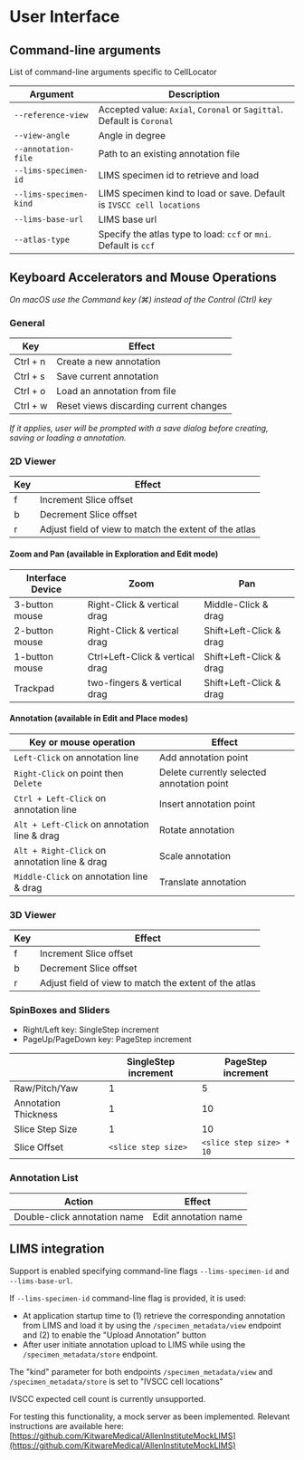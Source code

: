 # User Interface

## Command-line arguments

List of command-line arguments specific to CellLocator

| Argument             | Description                                                            |
|----------------------|------------------------------------------------------------------------|
| `--reference-view`   | Accepted value: `Axial`, `Coronal` or `Sagittal`. Default is `Coronal` |
| `--view-angle`       | Angle in degree                                                        |
| `--annotation-file`  | Path to an existing annotation file                                    |
| `--lims-specimen-id` | LIMS specimen id to retrieve and load                                  |
| `--lims-specimen-kind` | LIMS specimen kind to load or save. Default is `IVSCC cell locations` |
| `--lims-base-url`    | LIMS base url                                                          |
| `--atlas-type`       | Specify the atlas type to load: `ccf` or `mni`. Default is `ccf`       |

## Keyboard Accelerators and Mouse Operations

_On macOS use the Command key (⌘) instead of the Control (Ctrl) key_

### General

| Key      | Effect                                 |
|----------|----------------------------------------|
| Ctrl + n | Create a new annotation                |
| Ctrl + s | Save current annotation                |
| Ctrl + o | Load an annotation from file           |
| Ctrl + w | Reset views discarding current changes |

_If it applies, user will be prompted with a save dialog before creating, saving
or loading a annotation._


### 2D Viewer

| Key                             | Effect                                                   |
|---------------------------------|----------------------------------------------------------|
| f                               | Increment Slice offset                                   |
| b                               | Decrement Slice offset                                   |
| r                               | Adjust field of view to match the extent of the atlas    |


#### Zoom and Pan (available in Exploration and Edit mode)

| Interface Device                | Zoom                             | Pan                       |
|---------------------------------|----------------------------------|---------------------------|
| 3-button mouse                  | Right-Click & vertical drag      | Middle-Click & drag       |
| 2-button mouse                  | Right-Click & vertical drag      | Shift+Left-Click & drag   |
| 1-button mouse                  | Ctrl+Left-Click & vertical drag  | Shift+Left-Click & drag   |
| Trackpad                        | two-fingers & vertical drag      | Shift+Left-Click & drag   |


#### Annotation (available in Edit and Place modes)

| Key or mouse operation                        | Effect                                         |
|-----------------------------------------------|------------------------------------------------|
| `Left-Click` on annotation line               | Add annotation point                           |
| `Right-Click` on point then `Delete`          | Delete currently selected annotation point     |
| `Ctrl + Left-Click` on annotation line        | Insert annotation point                        |
| `Alt + Left-Click` on annotation line & drag  | Rotate annotation                              |
| `Alt + Right-Click` on annotation line & drag | Scale annotation                               |
| `Middle-Click` on annotation line & drag      | Translate annotation                           |



### 3D Viewer


| Key                             | Effect                                                   |
|---------------------------------|----------------------------------------------------------|
| f                               | Increment Slice offset                                   |
| b                               | Decrement Slice offset                                   |
| r                               | Adjust field of view to match the extent of the atlas    |

### SpinBoxes and Sliders

* Right/Left key: SingleStep increment
* PageUp/PageDown key: PageStep increment

|                       | SingleStep increment | PageStep increment       |
|-----------------------|----------------------|--------------------------|
| Raw/Pitch/Yaw         | 1                    | 5                        |
| Annotation Thickness  | 1                    | 10                       |
| Slice Step Size       | 1                    | 10                       |
| Slice Offset          | `<slice step size>`  | `<slice step size> * 10` |

### Annotation List

| Action                       | Effect               |
|------------------------------|----------------------|
| Double-click annotation name | Edit annotation name |

## LIMS integration

Support is enabled specifying command-line flags `--lims-specimen-id` and `--lims-base-url`.

If `--lims-specimen-id` command-line flag is provided, it is used:
* At application startup time to (1) retrieve the corresponding annotation from LIMS and
  load it by using the `/specimen_metadata/view` endpoint and (2) to enable the "Upload Annotation" button
* After user initiate annotation upload to LIMS while using the `/specimen_metadata/store` endpoint.

The "kind" parameter for both  endpoints `/specimen_metadata/view` and `/specimen_metadata/store`
is set to "IVSCC cell locations"

IVSCC expected cell count is currently unsupported.

For testing this functionality, a mock server as been implemented. Relevant instructions
are available here: [https://github.com/KitwareMedical/AllenInstituteMockLIMS](https://github.com/KitwareMedical/AllenInstituteMockLIMS)
